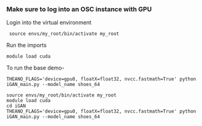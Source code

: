 ### Make sure to log into an OSC instance with GPU

Login into the virtual environment

	 source envs/my_root/bin/activate my_root

Run the imports 

    module load cuda

To run the base demo- 

    THEANO_FLAGS='device=gpu0, floatX=float32, nvcc.fastmath=True' python iGAN_main.py --model_name shoes_64
    
    source envs/my_root/bin/activate my_root
    module load cuda
    cd iGAN
    THEANO_FLAGS='device=gpu0, floatX=float32, nvcc.fastmath=True' python iGAN_main.py --model_name shoes_64


